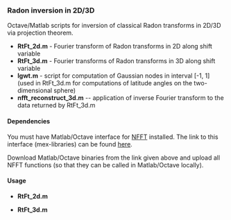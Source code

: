 ### Radon inversion in 2D/3D

Octave/Matlab scripts for inversion of classical Radon transforms in 2D/3D via projection theorem. 

  * **RtFt_2d.m** - Fourier transform of Radon transforms in 2D along shift variable
  * **RtFt_3d.m** - Fourier transforms of Radon transforms in 3D along shift variable
  * **lgwt.m** - script for computation of Gaussian nodes in interval [-1, 1] (used in RtFt_3d.m for computations
              of latitude angles on the two-dimensional sphere)
  * **nfft_reconstruct_3d.m** -- application of inverse Fourier transform to the data returned by RtFt_3d.m


#### Dependencies

You must have Matlab/Octave interface for [NFFT](https://www-user.tu-chemnitz.de/~potts/nfft/) installed. 
The link to this interface (mex-libraries) can be found [here](https://www-user.tu-chemnitz.de/~potts/nfft/download.php).

Download Matlab/Octave binaries from the link given above and upload all NFFT functions (so that they can be called in Matlab/Octave locally).

#### Usage


 * **RtFt_2d.m**
 
 * **RtFt_3d.m**
